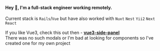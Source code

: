 
#### Hey 👋, I'm a full-stack engineer working remotely.  
Current stack is `Rails`/`Vue` but have also worked with `Nuxt` `Nest` `Yii2` `Next` `React`

If you like Vue3, check this out then - **[vue3-side-panel](https://github.com/headmandev/vue3-side-panel)** <br />
There was no such modals or I'm bad at looking for components so I've created one for my own project 
